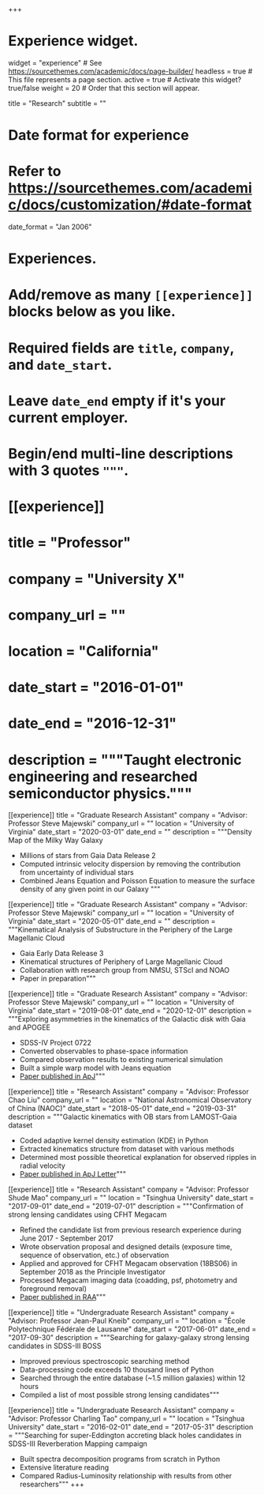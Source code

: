 +++
# Experience widget.
widget = "experience"  # See https://sourcethemes.com/academic/docs/page-builder/
headless = true  # This file represents a page section.
active = true  # Activate this widget? true/false
weight = 20  # Order that this section will appear.

title = "Research"
subtitle = ""

# Date format for experience
#   Refer to https://sourcethemes.com/academic/docs/customization/#date-format
date_format = "Jan 2006"

# Experiences.
#   Add/remove as many `[[experience]]` blocks below as you like.
#   Required fields are `title`, `company`, and `date_start`.
#   Leave `date_end` empty if it's your current employer.
#   Begin/end multi-line descriptions with 3 quotes `"""`.

# [[experience]]
#   title = "Professor"
#   company = "University X"
#   company_url = ""
#   location = "California"
#   date_start = "2016-01-01"
#   date_end = "2016-12-31"
#   description = """Taught electronic engineering and researched semiconductor physics."""

[[experience]]
    title = "Graduate Research Assistant"
    company = "Advisor: Professor Steve Majewski"
    company_url = ""
    location = "University of Virginia"
    date_start = "2020-03-01"
    date_end = ""
    description = """Density Map of the Milky Way Galaxy
* Millions of stars from Gaia Data Release 2
* Computed intrinsic velocity dispersion by removing the contribution from uncertainty of individual stars
* Combined Jeans Equation and Poisson Equation to measure the surface density of any given point in our Galaxy
"""

[[experience]]
    title = "Graduate Research Assistant"
    company = "Advisor: Professor Steve Majewski"
    company_url = ""
    location = "University of Virginia"
    date_start = "2020-05-01"
    date_end = ""
    description = """Kinematical Analysis of Substructure in the Periphery of the Large Magellanic Cloud
* Gaia Early Data Release 3
* Kinematical structures of Periphery of Large Magellanic Cloud
* Collaboration with research group from NMSU, STScI and NOAO
* Paper in preparation"""

[[experience]]
    title = "Graduate Research Assistant"
    company = "Advisor: Professor Steve Majewski"
    company_url = ""
    location = "University of Virginia"
    date_start = "2019-08-01"
    date_end = "2020-12-01"
    description = """Exploring asymmetries in the kinematics of the Galactic disk with Gaia and APOGEE
* SDSS-IV Project 0722
* Converted observables to phase-space information
* Compared observation results to existing numerical simulation
* Built a simple warp model with Jeans equation
* [Paper published in ApJ](https://ui.adsabs.harvard.edu/abs/2020ApJ...905...49C)"""

[[experience]]
    title = "Research Assistant"
    company = "Advisor: Professor Chao Liu"
    company_url = ""
    location = "National Astronomical Observatory of China (NAOC)"
    date_start = "2018-05-01"
    date_end = "2019-03-31"
    description = """Galactic kinematics with OB stars from LAMOST-Gaia dataset
* Coded adaptive kernel density estimation (KDE) in Python
* Extracted kinematics structure from dataset with various methods
* Determined most possible theoretical explanation for observed ripples in radial velocity
* [Paper published in ApJ Letter](https://ui.adsabs.harvard.edu/abs/2019ApJ...872L...1C)"""

[[experience]]
    title = "Research Assistant"
    company = "Advisor: Professor Shude Mao"
    company_url = ""
    location = "Tsinghua University"
    date_start = "2017-09-01"
    date_end = "2019-07-01"
    description = """Confirmation of strong lensing candidates using CFHT Megacam
* Refined the candidate list from previous research experience during June 2017 - September 2017
* Wrote observation proposal and designed details (exposure time, sequence of observation, etc.) of observation
* Applied and approved for CFHT Megacam observation (18BS06) in September 2018 as the Principle Investigator
* Processed Megacam imaging data (coadding, psf, photometry and foreground removal)
* [Paper published in RAA](http://www.raa-journal.org/raa/index.php/raa/article/view/4446)"""

[[experience]]
    title = "Undergraduate Research Assistant"
    company = "Advisor: Professor Jean-Paul Kneib"
    company_url = ""
    location = "École Polytechnique Fédérale de Lausanne"
    date_start = "2017-06-01"
    date_end = "2017-09-30"
    description = """Searching for galaxy-galaxy strong lensing candidates in SDSS-III BOSS
* Improved previous spectroscopic searching method
* Data-processing code exceeds 10 thousand lines of Python
* Searched through the entire database (~1.5 million galaxies) within 12 hours
* Compiled a list of most possible strong lensing candidates"""

[[experience]]
    title = "Undergraduate Research Assistant"
    company = "Advisor: Professor Charling Tao"
    company_url = ""
    location = "Tsinghua University"
    date_start = "2016-02-01"
    date_end = "2017-05-31"
    description = """Searching for super-Eddington accreting black holes candidates in SDSS-III Reverberation Mapping campaign
* Built spectra decomposition programs from scratch in Python
* Extensive literature reading
* Compared Radius-Luminosity relationship with results from other researchers"""
+++
